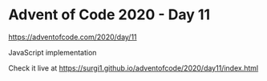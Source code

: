 # Advent of Code 2020 - Day 11

https://adventofcode.com/2020/day/11

JavaScript implementation

Check it live at https://surgi1.github.io/adventofcode/2020/day11/index.html